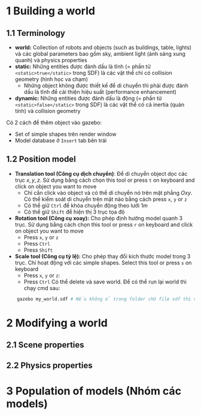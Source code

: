 # 1 Building a world

## 1.1 Terminology
- **world:** Collection of robots and objects (such as buildings, table, lights) và các global parameters bao gồm sky, ambient light (ánh sáng xung quanh) và physics properties
- **static:** Những entities được đánh dấu là tĩnh (= phần tử `<static>true</static>` trong SDF) là các vật thể chỉ có collision geometry (hình học va chạm) 
	- Những object không được thiết kế để di chuyển thì phải được đánh dấu là tĩnh để cải thiện hiệu suất (performance enhancement)
- **dynamic:** Những entities được đánh dấu là động (= phần tử `<static>false</static>` trong SDF) là các vật thể có cả inertia (quán tính) và collision geometry

Có 2 cách để thêm object vào gazebo:
- Set of simple shapes trên render window
- Model database ở `Insert` tab bên trái

## 1.2 Position model

- **Translation tool (Công cụ dịch chuyển)**: Để di chuyển object dọc các trục $x, y, z$. Sử dụng bằng cách chọn this tool or press `t` on keyboard and click on object you want to move
	- Chỉ cần click vào object và có thể di chuyển nó trên mặt phẳng $Oxy$. Có thể kiểm soát di chuyển trên mặt nào bằng cách press `x`, `y` or `z`
	- Có thể giữ `Ctrl` để khóa chuyển động theo lưới $1m$
	- Có thể giữ `Shift` để hiện thị 3 trục tọa độ
- **Rotation tool (Công cụ xoay):** Cho phép định hướng model quanh 3 trục. Sử dụng bằng cách chọn this tool or press `r` on keyboard and click on object you want to move
	- Press `x`, `y` or `z`
	- Press `Ctrl`
	- Press `Shift`
- **Scale tool (Công cụ tỷ lệ):** Cho phép thay đổi kích thước model trong 3 trục. Chỉ hoạt động với các simple shapes. Select this tool or press `s` on keyboard
	- Press `x`, `y` or `z`:
	- Press `Ctrl`
Có thể delete và save world. Để có thể run lại world thì chạy cmd sau:
```bash
	gazebo my_world.sdf # Nếu không ở trong folder chứ file sdf thì viết path đầy đủ
```


# 2 Modifying a world

## 2.1 Scene properties

## 2.2 Physics properties


# 3 Population of models (Nhóm các models)

